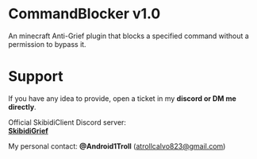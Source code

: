 # **CommandBlocker v1.0**
An minecraft Anti-Grief plugin that blocks a specified command without a permission to bypass it.

# Support
If you have any idea to provide, open a ticket in my **discord or DM me directly**.

Official SkibidiClient Discord server:  
[**SkibidiGrief**](https://dsc.gg/SkibidiGrief)

My personal contact: **@Android1Troll** (atrollcalvo823@gmail.com)
